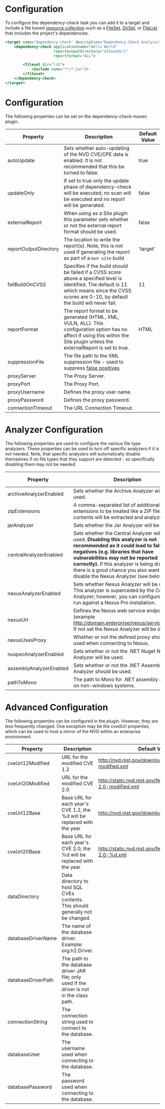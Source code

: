 Configuration
====================
To configure the dependency-check task you can add it to a target and include a
file based [resource collection](http://ant.apache.org/manual/Types/resources.html#collection)
such as a [FileSet](http://ant.apache.org/manual/Types/fileset.html), [DirSet](http://ant.apache.org/manual/Types/dirset.html),
or [FileList](http://ant.apache.org/manual/Types/filelist.html) that includes
the project's dependencies.

```xml
<target name="dependency-check" description="Dependency-Check Analysis">
    <dependency-check applicationname="Hello World"
                      reportoutputdirectory="${basedir}"
                      reportformat="ALL">

        <fileset dir="lib">
            <include name="**/*.jar"/>
        </fileset>
    </dependency-check>
</target>
```

Configuration
====================
The following properties can be set on the dependency-check-maven plugin.

Property              | Description                        | Default Value
----------------------|------------------------------------|------------------
autoUpdate            | Sets whether auto-updating of the NVD CVE/CPE data is enabled. It is not recommended that this be turned to false. | true
updateOnly            | If set to true only the update phase of dependency-check will be executed; no scan will be executed and no report will be generated. | false
externalReport        | When using as a Site plugin this parameter sets whether or not the external report format should be used. | false
reportOutputDirectory | The location to write the report(s). Note, this is not used if generating the report as part of a `mvn site` build | 'target'
failBuildOnCVSS       | Specifies if the build should be failed if a CVSS score above a specified level is identified. The default is 11 which means since the CVSS scores are 0-10, by default the build will never fail.         | 11
reportFormat          | The report format to be generated (HTML, XML, VULN, ALL). This configuration option has no affect if using this within the Site plugin unless the externalReport is set to true. | HTML
suppressionFile       | The file path to the XML suppression file \- used to suppress [false positives](../general/suppression.html) | &nbsp;
proxyServer           | The Proxy Server.                  | &nbsp;
proxyPort             | The Proxy Port.                    | &nbsp;
proxyUsername         | Defines the proxy user name.       | &nbsp;
proxyPassword         | Defines the proxy password.        | &nbsp;
connectionTimeout     | The URL Connection Timeout.        | &nbsp;

Analyzer Configuration
====================
The following properties are used to configure the various file type analyzers.
These properties can be used to turn off specific analyzers if it is not needed.
Note, that specific analyzers will automatically disable themselves if no file
types that they support are detected - so specifically disabling them may not
be needed.

Property                | Description                                                               | Default Value
------------------------|---------------------------------------------------------------------------|------------------
archiveAnalyzerEnabled  | Sets whether the Archive Analyzer will be used.                           | true
zipExtensions           | A comma-separated list of additional file extensions to be treated like a ZIP file, the contents will be extracted and analyzed. | &nbsp;
jarAnalyzer             | Sets whether the Jar Analyzer will be used.                                   | true
centralAnalyzerEnabled  | Sets whether the Central Analyzer will be used. **Disabling this analyzer is not recommended as it could lead to false negatives (e.g. libraries that have vulnerabilities may not be reported correctly).** If this analyzer is being disabled there is a good chance you also want to disable the Nexus Analyzer (see below).                                  | true
nexusAnalyzerEnabled    | Sets whether Nexus Analyzer will be used. This analyzer is superceded by the Central Analyzer; however, you can configure this to run against a Nexus Pro installation. | true
nexusUrl                | Defines the Nexus web service endpoint (example http://domain.enterprise/nexus/service/local/). If not set the Nexus Analyzer will be disabled. | &nbsp;
nexusUsesProxy          | Whether or not the defined proxy should be used when connecting to Nexus. | true
nuspecAnalyzerEnabled   | Sets whether or not the .NET Nuget Nuspec Analyzer will be used.          | true
assemblyAnalyzerEnabled | Sets whether or not the .NET Assembly Analyzer should be used.            | true
pathToMono              | The path to Mono for .NET assembly analysis on non-windows systems.       | &nbsp;

Advanced Configuration
====================
The following properties can be configured in the plugin. However, they are less frequently changed. One exception
may be the cvedUrl properties, which can be used to host a mirror of the NVD within an enterprise environment.

Property             | Description                                                             | Default Value
---------------------|-------------------------------------------------------------------------|------------------
cveUrl12Modified     | URL for the modified CVE 1.2                                            | http://nvd.nist.gov/download/nvdcve-modified.xml
cveUrl20Modified     | URL for the modified CVE 2.0                                            | http://static.nvd.nist.gov/feeds/xml/cve/nvdcve-2.0-modified.xml
cveUrl12Base         | Base URL for each year's CVE 1.2, the %d will be replaced with the year | http://nvd.nist.gov/download/nvdcve-%d.xml
cveUrl20Base         | Base URL for each year's CVE 2.0, the %d will be replaced with the year | http://static.nvd.nist.gov/feeds/xml/cve/nvdcve-2.0-%d.xml
dataDirectory        | Data directory to hold SQL CVEs contents. This should generally not be changed.             | &nbsp;
databaseDriverName   | The name of the database driver. Example: org.h2.Driver.                                    | &nbsp;
databaseDriverPath   | The path to the database driver JAR file; only used if the driver is not in the class path. | &nbsp;
connectionString     | The connection string used to connect to the database.                                      | &nbsp;
databaseUser         | The username used when connecting to the database.                                          | &nbsp;
databasePassword     | The password used when connecting to the database.                                          | &nbsp;
